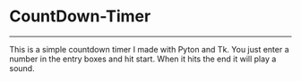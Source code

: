 # CountDown-Timer
__________________

This is a simple countdown timer I made with Pyton and Tk. 
You just enter a number in the entry boxes and hit start.
When it hits the end it will play a sound.
